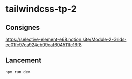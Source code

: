 # tailwindcss-tp-2

## Consignes
https://selective-element-e68.notion.site/Module-2-Grids-ec01fc97ca924eb09caf604511fc16f8

## Lancement
```bash
npm run dev
```